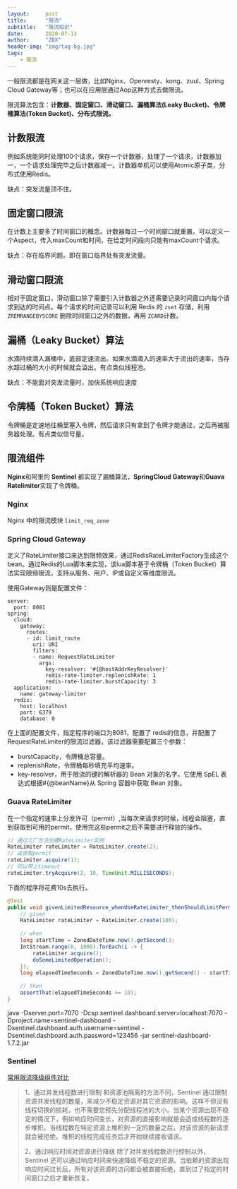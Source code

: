 ```yaml
---
layout:     post
title:      "限流"
subtitle:   "限流知识"
date:       2020-07-13
author:     "ZBX"
header-img: "img/tag-bg.jpg"
tags:
    - 限流
---
```


一般限流都是在网关这一层做，比如Nginx、Openresty、kong、zuul、Spring Cloud Gateway等；也可以在应用层通过Aop这种方式去做限流。

限流算法包含：**计数器、固定窗口、滑动窗口、漏桶算法(Leaky Bucket)、令牌桶算法(Token Bucket)、分布式限流。**

## 计数限流

例如系统能同时处理100个请求，保存一个计数器，处理了一个请求，计数器加一，一个请求处理完毕之后计数器减一。计数器单机可以使用Atomic原子类，分布式使用Redis。

缺点：突发流量顶不住。

## 固定窗口限流

在计数上主要多了时间窗口的概念。计数器每过一个时间窗口就重置。可以定义一个Aspect，传入maxCount和时间，在给定时间段内只能有maxCount个请求。

缺点：存在临界问题。即在窗口临界处有突发流量。

## 滑动窗口限流

相对于固定窗口，滑动窗口除了需要引入计数器之外还需要记录时间窗口内每个请求到达的时间点。每个请求的时间记录可以利用 Redis 的 `zset` 存储，利用`ZREMRANGEBYSCORE` 删除时间窗口之外的数据，再用 `ZCARD`计数。

## 漏桶（Leaky Bucket）算法

水滴持续滴入漏桶中，底部定速流出。如果水滴滴入的速率大于流出的速率，当存水超过桶的大小的时候就会溢出。有点类似线程池。

缺点：不能面对突发流量时，加快系统响应速度

## 令牌桶（Token Bucket）算法

令牌桶是定速地往桶里塞入令牌，然后请求只有拿到了令牌才能通过，之后再被服务器处理。有点类似信号量。

## 限流组件

**Nginx**和阿里的 **Sentinel** 都实现了漏桶算法，**SpringCloud Gateway**和**Guava Ratelimiter**实现了令牌桶。

### Nginx 

Nginx 中的限流模块 `limit_req_zone`

### Spring Cloud Gateway 

定义了RateLimiter接口来达到限频效果，通过RedisRateLimiterFactory生成这个bean。通过Redis的Lua脚本来实现，该lua脚本基于令牌桶（Token Bucket）算法实现限频限流，支持从服务、用户、IP或自定义等维度限流。

使用Gateway则是配置文件：

```
server:
  port: 8081
spring:
  cloud:
    gateway:
      routes:
      - id: limit_route
        uri: URI
        filters:
        - name: RequestRateLimiter
          args:
            key-resolver: '#{@hostAddrKeyResolver}'
            redis-rate-limiter.replenishRate: 1
            redis-rate-limiter.burstCapacity: 3
  application:
    name: gateway-limiter
  redis:
    host: localhost
    port: 6379
    database: 0
```

在上面的配置文件，指定程序的端口为8081，配置了 redis的信息，并配置了RequestRateLimiter的限流过滤器，该过滤器需要配置三个参数：

- burstCapacity，令牌桶总容量。
- replenishRate，令牌桶每秒填充平均速率。
- key-resolver，用于限流的键的解析器的 Bean 对象的名字。它使用 SpEL 表达式根据#{@beanName}从 Spring 容器中获取 Bean 对象。

### Guava RateLimiter

在一个指定的速率上分发许可（permit）,当每次来请求的时候，线程会阻塞，直到获取到可用的permit，使用完这些permit之后不需要进行释放的操作。

```java
// 通过工厂方法创建RateLimiter实例
RateLimiter rateLimiter = RateLimiter.create(2);
// 去获取permit
rateLimiter.acquire(1);
// 可以带上timeout
rateLimiter.tryAcquire(2, 10, TimeUnit.MILLISECONDS);

```

下面的程序将花费10s去执行。

```java
@Test
public void givenLimitedResource_whenUseRateLimiter_thenShouldLimitPermits() {
    // given
    RateLimiter rateLimiter = RateLimiter.create(100);
 
    // when
    long startTime = ZonedDateTime.now().getSecond();
    IntStream.range(0, 1000).forEach(i -> {
        rateLimiter.acquire();
        doSomeLimitedOperation();
    });
    long elapsedTimeSeconds = ZonedDateTime.now().getSecond() - startTime;
 
    // then
    assertThat(elapsedTimeSeconds >= 10);
}
```

java -Dserver.port=7070 -Dcsp.sentinel.dashboard.server=localhost:7070 -Dproject.name=sentinel-dashboard -Dsentinel.dashboard.auth.username=sentinel -Dsentinel.dashboard.auth.password=123456 -jar sentinel-dashboard-1.7.2.jar

### Sentinel

[常用限流降级组件对比](https://github.com/alibaba/Sentinel/wiki/常用限流降级组件对比)

> 1、通过并发线程数进行限制
> 和资源池隔离的方法不同，Sentinel 通过限制资源并发线程的数量，来减少不稳定资源对其它资源的影响。这样不但没有线程切换的损耗，也不需要您预先分配线程池的大小。当某个资源出现不稳定的情况下，例如响应时间变长，对资源的直接影响就是会造成线程数的逐步堆积。当线程数在特定资源上堆积到一定的数量之后，对该资源的新请求就会被拒绝。堆积的线程完成任务后才开始继续接收请求。
>
> 2、通过响应时间对资源进行降级
> 除了对并发线程数进行控制以外，Sentinel 还可以通过响应时间来快速降级不稳定的资源。当依赖的资源出现响应时间过长后，所有对该资源的访问都会被直接拒绝，直到过了指定的时间窗口之后才重新恢复。